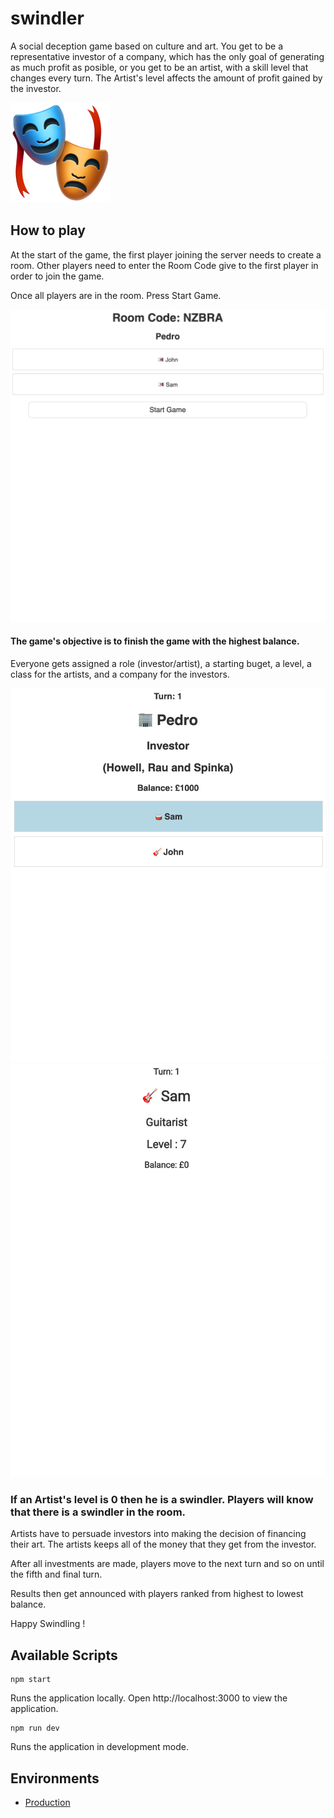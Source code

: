 # swindler
A social deception game based on culture and art.  You get to be a representative investor of a company, which has the only goal of generating as much profit as posible, or you get to be an artist, with a skill level that changes every turn.  The Artist's level affects the amount of profit gained by the investor. 

![Logo](public/favicon.png) 

## How to play 
At the start of the game, the first player joining the server needs to create a room. Other players need to enter the Room Code give to the first player in order to join the game. 

Once all players are in the room. Press Start Game. 

![Waiting Room](waitingPage-screenshot.png)

#### The game's objective is to finish the game with the highest balance. 

Everyone gets assigned a role (investor/artist), a starting buget, a level, a class for the artists, and a company for the investors.


![Investor](Investor-screenshot.png)
![Artist](Artist-screenshot.png)


### If an Artist's level is 0 then he is a swindler. Players will know that there is a swindler in the room. 

Artists have to persuade investors into making the decision of financing their art. The artists keeps all of the money that they get from the investor. 

After all investments are made, players move to the next turn and so on until the fifth and final turn. 

Results then get announced with players ranked from highest to lowest balance. 

Happy Swindling ! 

## Available Scripts 

```
npm start
``` 

Runs the application locally. Open http://localhost:3000 to view the application. 


``` 
npm run dev
```
Runs the application in development mode. 



## Environments

 -  [Production](https://codename-swindler.herokuapp.com/)